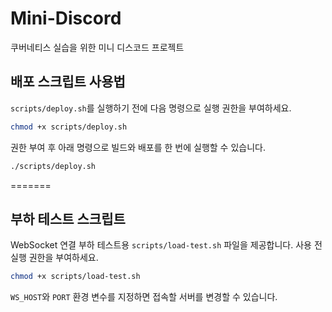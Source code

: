 # Mini-Discord
쿠버네티스 실습을 위한 미니 디스코드 프로젝트


## 배포 스크립트 사용법
`scripts/deploy.sh`를 실행하기 전에 다음 명령으로 실행 권한을 부여하세요.

```bash
chmod +x scripts/deploy.sh
```

권한 부여 후 아래 명령으로 빌드와 배포를 한 번에 실행할 수 있습니다.

```bash
./scripts/deploy.sh
```
=======

## 부하 테스트 스크립트
WebSocket 연결 부하 테스트용 `scripts/load-test.sh` 파일을 제공합니다. 사용 전 실행 권한을 부여하세요.

```bash
chmod +x scripts/load-test.sh
```

`WS_HOST`와 `PORT` 환경 변수를 지정하면 접속할 서버를 변경할 수 있습니다.


